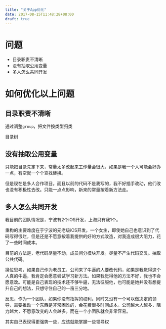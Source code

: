 ```yaml
---
title: "关于App优化"
date: 2017-08-15T11:48:28+08:00
draft: true
---
```


# 问题

* 目录职责不清晰
* 没有抽取公用变量
* 多人怎么共同开发

# 如何优化以上问题

## 目录职责不清晰

通过调整`group`，把文件按类型归类

目录树

## 没有抽取公用变量

只能把目录先定下来，常量太多改起来工作量会很大，如果是我一个人可能会好办一点，有空就一个个查找替换。

但是现在是多人合作项目，而且以前的代码不是我写的，我不好插手改动，他们改也没有积极性去改。只能一点点影响，新来的常量按着新方法走。

## 多人怎么共同开发

我目前的团队情况是，宁波有2个iOS开发，上海只有我1个。

重构的主要难度在于宁波的元老级iOS开发，一个女生，即使她自己也意识到了代码写得很烂，但是还是不愿意按着我提供的好的方式改造，对我造成很大阻力，花了一些时间成本。

目前的方法是，老代码尽量不动，成员间分模块开发。尽量不产生代码交叉。抽取公共代码。

换位思考，如果自己作为老员工，公司来了牛逼的人要改代码，如果是我觉得这个人真的牛逼，我肯定会愿意尝试学习新方法。如果我觉得他的方法不好，我也不会愿意改。可能是自己表现的技术还不够牛逼，无法征服他，也可能是她并没有想提升自己的想法，只想守住自己的一亩三分地。

反思，作为一个团队，如果你没有指挥的权利，同时又没有一个可以做决定的领导，需要推动一个东西是非常困难的，会花费很多时间成本。公司越大人越多，阻力越大，不愿意改变的人会越多。而在一个小团队就会非常容易。

其实自己表现得更强势一些，应该就能掌握一些领导权
